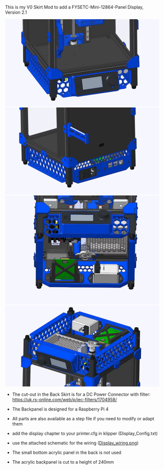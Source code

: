 This is my V0 Skirt Mod to add a FYSETC-Mini-12864-Panel Display, Version 2.1

![alt text](https://github.com/PurchenZuPoden/VoronUsers/blob/master/printer_mods/PurchenZuPoden/V0SKIRT_W_DISPLAY/03.JPG?raw=true)
![alt text](https://github.com/PurchenZuPoden/VoronUsers/blob/master/printer_mods/PurchenZuPoden/V0SKIRT_W_DISPLAY/04.JPG?raw=true)
![alt text](https://github.com/PurchenZuPoden/VoronUsers/blob/master/printer_mods/PurchenZuPoden/V0SKIRT_W_DISPLAY/02.JPG?raw=true)
![alt text](https://github.com/PurchenZuPoden/VoronUsers/blob/master/printer_mods/PurchenZuPoden/V0SKIRT_W_DISPLAY/01.JPG?raw=true)

- The cut-out in the Back Skirt is for a DC Power Connector with filter:
https://uk.rs-online.com/web/p/iec-filters/1704958/

- The Backpanel is designed for a Raspberry Pi 4

- All parts are also available as a step file if you need to modify or adapt them

- add the display chapter to your printer.cfg in klipper (Display_Config.txt)

- use the attached schematic for the wiring (<a target="_blank" href="https://raw.githubusercontent.com/PurchenZuPoden/VoronUsers/master/printer_mods/PurchenZuPoden/V0SKIRT_W_DISPLAY/Display_wiring.png">Display_wiring.png</a>)

- The small bottom acrylic panel in the back is not used

- The acrylic backpanel is cut to a height of 240mm
